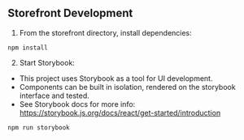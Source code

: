 ## Storefront Development

1. From the storefront directory, install dependencies:
```
npm install
```
2. Start Storybook:
- This project uses Storybook as a tool for UI development. 
- Components can be built in isolation, rendered on the storybook interface and tested. 
- See Storybook docs for more info: https://storybook.js.org/docs/react/get-started/introduction
```
npm run storybook
```
